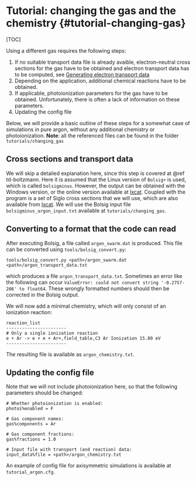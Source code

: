 # Tutorial: changing the gas and the chemistry {#tutorial-changing-gas}

[TOC]

Using a different gas requires the following steps:

1. If no suitable transport data file is already avaible, electron-neutral cross sections for the gas have to be obtained and electron transport data has to be computed, see [Generating electron transport data](documentation/transport_data.md)
2. Depending on the application, additional chemical reactions have to be obtained.
3. If applicable, photoionization parameters for the gas have to be obtained. Unfortunately, there is often a lack of information on these parameters.
4. Updating the config file

Below, we will provide a basic outline of these steps for a somewhat case of simulations in pure argon, without any additional chemistry or photoionization. **Note**: all the referenced files can be found in the folder `tutorials/changing_gas`

## Cross sections and transport data

We will skip a detailed explanation here, since this step is covered at @ref td-boltzmann. Here it is assumed that the Linux version of `Bolsig+` is used, which is called `bolsigminus`. However, the output can be obtained with the Windows version, or the online version available at [lxcat](https://lxcat.net). Coupled with the program is a set of Siglo cross sections that we will use, which are also available from [lxcat](https://lxcat.net). We will use the Bolsig input file `bolsigminus_argon_input.txt` available at `tutorials/changing_gas`.

## Converting to a format that the code can read

After executing Bolsig, a file called `argon_swarm.dat` is produced. This file can be converted using `tools/bolsig_convert.py`:

    tools/bolsig_convert.py <path>/argon_swarm.dat <path>/argon_transport_data.txt

which produces a file `argon_transport_data.txt`. Sometimes an error like the following can occur `ValueError: could not convert string '-0.2757-206' to float64`. These wrongly formatted numbers should then be corrected in the Bolsig output.

We will now add a minimal chemistry, which will only consist of an ionization reaction:

    reaction_list
    -----------------------
    # Only a single ionization reaction
    e + Ar -> e + e + Ar+,field_table,C3 Ar Ionization 15.80 eV
    -----------------------

The resulting file is available as `argon_chemistry.txt`.

## Updating the config file

Note that we will not include photoionization here, so that the following parameters should be changed:

    # Whether photoionization is enabled:
    photoi%enabled = F

    # Gas component names:
    gas%components = Ar

    # Gas component fractions:
    gas%fractions = 1.0

    # Input file with transport (and reaction) data:
    input_data%file = <path>/argon_chemistry.txt

An example of config file for axisymmetric simulations is available at `tutorial_argon.cfg`.
